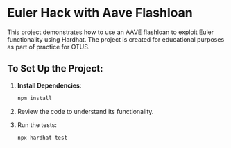# Euler Hack with Aave Flashloan

This project demonstrates how to use an AAVE flashloan to exploit Euler functionality using Hardhat. The project is created for educational purposes as part of practice for OTUS.

## To Set Up the Project:

1. **Install Dependencies**:

   ```bash
   npm install
   ```

2. Review the code to understand its functionality.

3. Run the tests:

   ```bash
   npx hardhat test
   ```
